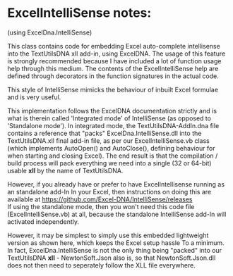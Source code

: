 # ExcelIntelliSense notes: 
(using ExcelDna.IntelliSense)

This class contains code for embedding Excel auto-complete intellisense into the TextUtilsDNA xll add-in, using ExcelDNA. The usage of this feature is strongly recommended because I have included a lot of function usage help through this medium. The contents of the ExcelIntelliSense help are defined through decorators in the function signatures in the actual code. 

This style of IntelliSense mimicks the behaviour of inbuilt Excel formulae and is very useful.

This implementation follows the ExcelDNA documentation strictly and is what is therein called 'Integrated mode' of IntelliSense (as opposed to 'Standalone mode'). In integrated mode, the TextUtilsDNA-AddIn.dna file contains a reference that "packs" ExcelDna.IntelliSense.dll into the TextUtilsDNA.xll final add-in file, as per our ExcelIntelliSense.vb class (which implements AutoOpen() and AutoClose(), defining behaviour for when starting and closing Excel). The end result is that the compilation / build process will pack everything we need into a single (32 or 64-bit) usable **xll** by the name of TextUtilsDNA.

However, if you already have or prefer to have ExcelIntellisense running as an standalone add-In In your Excel, then instructions on doing this are available at    https://github.com/Excel-DNA/IntelliSense/releases   
If using the standalone mode, then you won't need this code file (ExcelIntelliSense.vb) at all, because the standalone IntelliSense add-In will activated independently.

However, it may be simplest to simply use this embedded lightweight version as shown here, which keeps the Excel setup hassle To a minimum. In fact, ExcelDna.IntelliSense is not the only thing being "packed" into our TextUtilsDNA **xll** - NewtonSoft.Json also is, so that NewtonSoft.Json.dll does not then need to seperately follow the XLL file everywhere.
